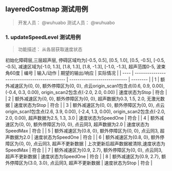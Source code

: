 

## layeredCostmap 测试用例

> 开发人员： @wuhuabo 测试人员： @wuhuabo

### 1. updateSpeedLevel 测试用例

> 功能描述： 从各层获取速度状态

初始化障碍层,三层超声层, 停碍区域均为[-0.5, 0.5], [0.5, 1.0], [0.5, -0.5], [-0.5, -0.5], 减速区域为[-1.0, 1.3], [1.8, 1.3], [1.8, -1.3], [-1.0, -1.3],
超声范围0-5, 波束角60度
| 编号 | 输入/动作                                    | 期望的输出/响应              | 实际情况 |
| ---- | -------------------------------------------- | ---------------------------- | -------- |
| 1    | 额外减速区为{0, 0}, 额外停障区为{0, 0}, 点云origin_scan1包含点(0.6, 0.9, 0.00), (-0.4, 0.3, 0.00), origin_scan2包含点(-2.0, 2.0, 0.00) | 速度状态为Stop | 符合     |
| 2    | 额外减速区为{0, 0}, 额外停障区为{0, 0}, 超声数据为0.3, 1.5, 2.0, 无激光数据 | 速度状态为Stop | 符合     |
| 3    | 额外减速区为{0, 0}, 额外停障区为{0, 0}, 点云origin_scan1包含点(2.6, 3.9, 0.00), (-2.4, 1.3, 0.00), origin_scan2包含点(-2.0, 2.0, 0.00), 超声数据为2.5, 1.3, 3.0 | 速度状态为SpeedOne | 符合 |
| 4    | 额外减速区为{0, 0}, 额外停障区为{0, 0}, 点云同3, 超声数据为2.0 | 速度状态为SpeedMax | 符合 |
| 5    | 额外减速区为{0.8, 0}, 额外停障区为{0, 0}, 点云同3, 超声数据为2.0 | 速度状态为SpeedOne | 符合 |
| 6    | 额外减速区为{0.8, 0}, 额外停障区为{0, 0}, 点云同3, 超声不更新数据 | 上次更新后超声数据被清除,速度状态为SpeedMax | 符合 |
| 7    | 额外减速区为{0.9, 2.7}, 额外停障区为{0, 0}, 点云同3, 超声不更新数据  | 速度状态为SpeedOne | 符合 |
| 8    | 额外减速区为{0.9, 2.7}, 额外停障区为{3.0, 3.0}, 点云同3, 超声不更新数据  | 速度状态为Stop | 符合 |

